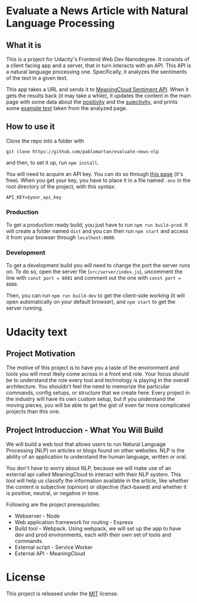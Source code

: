 # Evaluate a News Article with Natural Language Processing
## What it is
This is a project for Udacity's Frontend Web Dev Nanodegree. It consists of a
client facing app and a server, that in turn interacts with an API. This API is
a natural language processing one. Specifically, it analyzes the sentiments of
the text in a given text.

This app takes a URL and sends it to [MeaningCloud Sentiment API](https://www.meaningcloud.com/developer/sentiment-analysis).
When it gets the results back (it may take a while), it updates the content in
the main page with some data about the [positivity](https://learn.meaningcloud.com/developer/sentiment-analysis/2.1/doc/response#score_tag)
and the [sujectivity](https://learn.meaningcloud.com/developer/sentiment-analysis/2.1/doc/response#subjectivity),
and prints some [example text](https://learn.meaningcloud.com/developer/sentiment-analysis/2.1/doc/response#sentence_list) taken from the analyzed page.

## How to use it
Clone the repo into a folder with
```
git clone https://github.com/pablomartan/evaluate-news-nlp
```
and then, to set it up, run `npm install`.

You will need to acquire an API key. You can do so through [this page](https://www.meaningcloud.com/developer/create-account) (it's
free). When you get your key, you have to place it in a file named `.env` in
the root directory of the project, with this syntax:
```
API_KEY=$your_api_key
```

### Production
To get a production ready build, you just have to run `npm run build-prod`. It
will create a folder named `dist` and you can then run `npm start` and access
it from your browser through `localhost:8080`.

### Development
To get a development build you will need to change the port the server runs on.
To do so, open the server file (`src/server/index.js`), uncomment the line with
`const port = 8081` and comment out the one with `const port = 8080`.

Then, you can run `npm run build-dev` to get the client-side working (it will
open automatically on your default browser), and `npm start` to get the server
running.

# Udacity text
## Project Motivation
The motive of this project is to have you a taste of the environment and tools
you will most likely come across in a front end role. Your focus should be to
understand the role every tool and technology is playing in the overall
architecture. You shouldn’t feel the need to memorize the particular commands,
config setups, or structure that we create here. Every project in the industry
will have its own custom setup, but if you understand the moving pieces, you
will be able to get the gist of even far more complicated projects than this one.

## Project Introduccion - What You Will Build
We will build a web tool that allows users to run Natural Language Processing
(NLP) on articles or blogs found on other websites. NLP is the ability of an
application to understand the human language, written or oral.

You don't have to worry about NLP, because we will make use of an external
api called MeaningCloud to interact with their NLP system. This tool will help us
classify the information available in the article, like whether the content is
subjective (opinion) or objective (fact-based) and whether it is positive,
neutral, or negative in tone.

Following are the project prerequisites:

* Webserver - Node
* Web application framework for routing - Express
* Build tool - Webpack. Using webpack, we will set up the app to have dev and
  prod environments, each with their own set of tools and commands.
* External script - Service Worker
* External API - MeaningCloud

# License
This project is released under the [MIT](./LICENSE) license.
